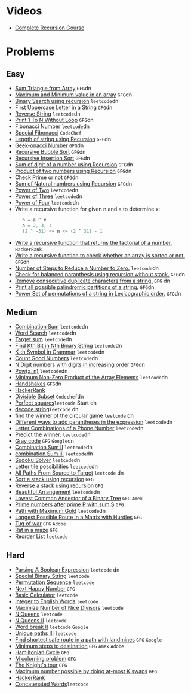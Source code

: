 # Videos
- [Complete Recursion Course](https://www.youtube.com/playlist?list=PL9gnSGHSqcnp39cTyB1dTZ2pJ04Xmdrod)

# Problems

## Easy
- [Sum Triangle from Array](https://www.geeksforgeeks.org/sum-triangle-from-array/) `GFG`dn
- [Maximum and Minimum value in an array](https://www.geeksforgeeks.org/recursive-programs-to-find-minimum-and-maximum-elements-of-array/) `GFG`dn
- [Binary Search using recursion](https://leetcode.com/problems/binary-search/) `leetcode`dn
- [First Uppercase Letter in a String](https://www.geeksforgeeks.org/first-uppercase-letter-in-a-string-iterative-and-recursive/) `GFG`dn
- [Reverse String](https://leetcode.com/problems/reverse-string/) `leetcode`dn
- [Print 1 To N Without Loop](https://practice.geeksforgeeks.org/problems/print-1-to-n-without-using-loops-1587115620/1/) `GFG`dn
- [Fibonacci Number](https://leetcode.com/problems/fibonacci-number/) `leetcode`dn
- [Special Fibonacci](https://www.codechef.com/problems/FIBXOR01/) `CodeChef`
- [Length of string using Recursion](https://www.geeksforgeeks.org/program-for-length-of-a-string-using-recursion/) `GFG`dn
- [Geek-onacci Number](https://practice.geeksforgeeks.org/problems/geek-onacci-number/0/) `GFG`dn
- [Recursive Bubble Sort](https://www.geeksforgeeks.org/recursive-bubble-sort/) `GFG`dn
- [Recursive Insertion Sort](https://www.geeksforgeeks.org/recursive-insertion-sort/) `GFG`dn
- [Sum of digit of a number using Recursion](https://www.geeksforgeeks.org/sum-digit-number-using-recursion/) `GFG`dn
- [Product of two numbers using Recursion](https://www.geeksforgeeks.org/product-2-numbers-using-recursion/) `GFG`dn
- [Check Prime or not](https://www.geeksforgeeks.org/recursive-program-prime-number/) `GFG`dn
- [Sum of Natural numbers using Recursion](https://www.geeksforgeeks.org/sum-of-natural-numbers-using-recursion/) `GFG`dn
- [Power of Two](https://leetcode.com/problems/power-of-two/) `leetcode`dn
- [Power of Three](https://leetcode.com/problems/power-of-three/) `leetcode`dn
- [Power of Four](https://leetcode.com/problems/power-of-four/) `leetcode`dn
- Write a recursive function for given n and a to determine x:
```java
      n = a ^ x 
      a = 2, 3, 4
      (2 ^ -31) <= n <= (2 ^ 31) - 1      
```
- [Write a recursive function that returns the factorial of a number.](https://www.hackerrank.com/challenges/30-recursion/problem) `HackerRank`
- [Write a recursive function to check whether an array is sorted or not.](https://www.geeksforgeeks.org/program-check-array-sorted-not-iterative-recursive) `GFG`dn
- [Number of Steps to Reduce a Number to Zero.](https://leetcode.com/problems/number-of-steps-to-reduce-a-number-to-zero/) `leetcode`dn
- [Check for balanced paranthesis using recursion without stack.](https://www.geeksforgeeks.org/check-for-balanced-parenthesis-without-using-stack/) `GFG`dn
- [Remove consecutive duplicate characters from a string.](https://www.geeksforgeeks.org/remove-consecutive-duplicates-string/) `GFG` dn
- [Print all possible palindromic partitions of a string.](https://www.geeksforgeeks.org/given-a-string-print-all-possible-palindromic-partition/) `GFG`dn
- [Power Set of permutations of a string in Lexicographic order.](https://www.geeksforgeeks.org/powet-set-lexicographic-order/) `GFG`dn

## Medium
- [Combination Sum](https://leetcode.com/problems/combination-sum/) `leetcode`dn
- [Word Search](https://leetcode.com/problems/word-search/) `leetcode`dn
- [Target sum](https://leetcode.com/problems/target-sum/) `leetcode`dn
- [Find Kth Bit in Nth Binary String](https://leetcode.com/problems/find-kth-bit-in-nth-binary-string/) `leetcode`dn
- [K-th Symbol in Grammar](https://leetcode.com/problems/k-th-symbol-in-grammar/) `leetcode`dn
- [Count Good Numbers](https://leetcode.com/problems/count-good-numbers/) `leetcode`dn
- [N Digit numbers with digits in increasing order](https://practice.geeksforgeeks.org/problems/n-digit-numbers-with-digits-in-increasing-order5903/1/) `GFG`dn
- [Pow(x, n)](https://leetcode.com/problems/powx-n/) `leetcode`dn
- [Minimum Non-Zero Product of the Array Elements](https://leetcode.com/problems/minimum-non-zero-product-of-the-array-elements/) `leetcode`dn
- [Handshakes](https://practice.geeksforgeeks.org/problems/handshakes1303/1/) `GFG`dn
- [HackerRank](https://www.hackerrank.com/domains/algorithms?filters%5Bsubdomains%5D%5B%5D=recursion&filters%5Bdifficulty%5D%5B%5D=medium)
- [Divisible Subset](https://www.codechef.com/problems/DIVSUBS)  `Codechef`dn
- [Perfect squares](https://leetcode.com/problems/perfect-squares/)`leetcode` Start dn
- [decode string](https://leetcode.com/problems/decode-string/)`leetcode` dn
- [find the winner of the circular game](https://leetcode.com/problems/find-the-winner-of-the-circular-game/) `leetcode` dn
- [Different ways to add parantheses in the expression](https://leetcode.com/problems/different-ways-to-add-parentheses/) `leetcode`dn
- [Letter Combinations of a Phone Number](https://leetcode.com/problems/letter-combinations-of-a-phone-number/) `leetcode`dn
- [Predict the winner.](https://leetcode.com/problems/predict-the-winner/) `leetcode`dn
- [Gray code](https://practice.geeksforgeeks.org/problems/gray-code-1611215248/1/) `GFG` `Google`dn
- [Combination Sum II](https://leetcode.com/problems/combination-sum-ii/) `leetcode`dn
- [combination Sum III](https://leetcode.com/problems/combination-sum-iii/) `leetcode`dn
- [Sudoku Solver](https://leetcode.com/problems/sudoku-solver/) `leetcode`dn
- [Letter tile possibilities](https://leetcode.com/problems/letter-tile-possibilities/) `leetcode`dn
- [All Paths From Source to Target](https://leetcode.com/problems/all-paths-from-source-to-target/) `leetcode` dn
- [Sort a stack using recursion](https://www.geeksforgeeks.org/sort-a-stack-using-recursion/) `GFG`
- [Reverse a stack using recursion](https://www.geeksforgeeks.org/reverse-a-stack-using-recursion/) `GFG`
- [Beautiful Arrangement](https://leetcode.com/problems/beautiful-arrangement/) `leetcode`dn
- [Lowest Common Ancestor of a Binary Tree](https://practice.geeksforgeeks.org/problems/lowest-common-ancestor-in-a-binary-tree/1/) `GFG` `Amex`
- [Prime numbers after prime P with sum S](https://www.geeksforgeeks.org/prime-numbers-after-prime-p-with-sum-s/) `GFG`
- [Path with Maximum Gold](https://leetcode.com/problems/path-with-maximum-gold/) `leetcode`dn
- [Longest Possible Route in a Matrix with Hurdles](https://www.geeksforgeeks.org/longest-possible-route-in-a-matrix-with-hurdles/) `GFG`
- [Tug of war](https://www.geeksforgeeks.org/tug-of-war/) `GFG` `Adobe`
- [Rat in a maze](https://www.geeksforgeeks.org/rat-in-a-maze-backtracking-2/) `GFG`
- [Reorder List](https://leetcode.com/problems/reorder-list/) `leetcode`

## Hard
- [Parsing A Boolean Expression](https://leetcode.com/problems/parsing-a-boolean-expression/) `leetcode` dn
- [Special Binary String](https://leetcode.com/problems/special-binary-string/) `leetcode`
- [Permutation Sequence](https://leetcode.com/problems/permutation-sequence/) `leetcode`
- [Next Happy Number](https://practice.geeksforgeeks.org/problems/next-happy-number4538/1/) `GFG`
- [Basic Calculator](https://leetcode.com/problems/basic-calculator/) `leetcode`
- [Integer to English Words](https://leetcode.com/problems/integer-to-english-words/) `leetcode`
- [Maximize Number of Nice Divisors](https://leetcode.com/problems/maximize-number-of-nice-divisors/) `leetcode`
- [N Queens](https://leetcode.com/problems/n-queens/) `leetcode`
- [N Queens II](https://leetcode.com/problems/n-queens-ii/) `leetcode`
- [Word break II](https://leetcode.com/problems/word-break-ii/) `leetcode` `Google`
- [Unique paths III](https://leetcode.com/problems/unique-paths-iii/) `leetcode`
- [Find shortest safe route in a path with landmines](https://www.geeksforgeeks.org/find-shortest-safe-route-in-a-path-with-landmines/) `GFG` `Google`
- [Minimum steps to destination](https://practice.geeksforgeeks.org/problems/minimum-number-of-steps-to-reach-a-given-number5234/1/) `GFG` `Amex` `Adobe`
- [Hamiltonian Cycle](https://www.geeksforgeeks.org/hamiltonian-cycle-backtracking-6/) `GFG`
- [M colorning problem](https://www.geeksforgeeks.org/m-coloring-problem-backtracking-5/) `GFG`
- [The Knight's tour](https://www.geeksforgeeks.org/the-knights-tour-problem-backtracking-1/) `GFG`
- [Maximum number possible by doing at-most K swaps](https://www.geeksforgeeks.org/find-maximum-number-possible-by-doing-at-most-k-swaps/) `GFG`
- [HackerRank](https://www.hackerrank.com/domains/algorithms?filters%5Bsubdomains%5D%5B%5D=recursion&filters%5Bdifficulty%5D%5B%5D=hard)
- [Concatenated Words](https://leetcode.com/problems/concatenated-words/)`leetcode`
